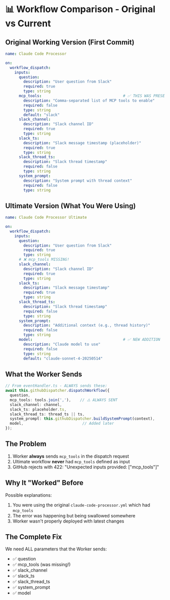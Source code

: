 # 📊 Workflow Comparison - Original vs Current

## Original Working Version (First Commit)
```yaml
name: Claude Code Processor

on:
  workflow_dispatch:
    inputs:
      question:
        description: "User question from Slack"
        required: true
        type: string
      mcp_tools:                                    # ✅ THIS WAS PRESENT
        description: "Comma-separated list of MCP tools to enable"
        required: false
        type: string
        default: "slack"
      slack_channel:
        description: "Slack channel ID"
        required: true
        type: string
      slack_ts:
        description: "Slack message timestamp (placeholder)"
        required: true
        type: string
      slack_thread_ts:
        description: "Slack thread timestamp"
        required: false
        type: string
      system_prompt:
        description: "System prompt with thread context"
        required: false
        type: string
```

## Ultimate Version (What You Were Using)
```yaml
name: Claude Code Processor Ultimate

on:
  workflow_dispatch:
    inputs:
      question:
        description: "User question from Slack"
        required: true
        type: string
      # ❌ mcp_tools MISSING!
      slack_channel:
        description: "Slack channel ID"
        required: true
        type: string
      slack_ts:
        description: "Slack message timestamp"
        required: true
        type: string
      slack_thread_ts:
        description: "Slack thread timestamp"
        required: false
        type: string
      system_prompt:
        description: "Additional context (e.g., thread history)"
        required: false
        type: string
      model:                                        # ✅ NEW ADDITION
        description: "Claude model to use"
        required: false
        type: string
        default: "claude-sonnet-4-20250514"
```

## What the Worker Sends
```typescript
// From eventHandler.ts - ALWAYS sends these:
await this.githubDispatcher.dispatchWorkflow({
  question,
  mcp_tools: tools.join(','),    // ⚠️ ALWAYS SENT
  slack_channel: channel,
  slack_ts: placeholder.ts,
  slack_thread_ts: thread_ts || ts,
  system_prompt: this.githubDispatcher.buildSystemPrompt(context),
  model,                          // Added later
});
```

## The Problem

1. Worker **always** sends `mcp_tools` in the dispatch request
2. Ultimate workflow **never** had `mcp_tools` defined as input
3. GitHub rejects with 422: "Unexpected inputs provided: ["mcp_tools"]"

## Why It "Worked" Before

Possible explanations:
1. You were using the original `claude-code-processor.yml` which had `mcp_tools`
2. The error was happening but being swallowed somewhere
3. Worker wasn't properly deployed with latest changes

## The Complete Fix

We need ALL parameters that the Worker sends:
- ✅ question
- ✅ mcp_tools (was missing!)
- ✅ slack_channel  
- ✅ slack_ts
- ✅ slack_thread_ts
- ✅ system_prompt
- ✅ model